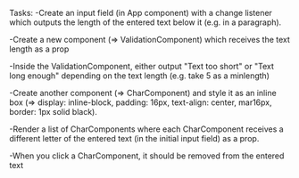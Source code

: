Tasks:
-Create an input field (in App component) with a change listener which outputs the length of the entered text below it (e.g. in a paragraph).

-Create a new component (=> ValidationComponent) which receives the text length as a prop

-Inside the ValidationComponent, either output "Text too short" or "Text long enough" depending on the text length (e.g. take 5 as a minlength)

-Create another component (=> CharComponent) and style it as an inline box (=> display: inline-block, padding: 16px, text-align: center, mar16px, border: 1px solid black).

-Render a list of CharComponents where each CharComponent receives a different letter of the entered text (in the initial input field) as a prop.

-When you click a CharComponent, it should be removed from the entered text
